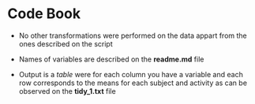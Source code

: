 #  Code Book


* No other transformations were performed on the data appart from the ones described on the script

* Names of variables are described on the **readme.md** file

* Output is a *table* were for each column you have a variable and each row corresponds to the means for each subject and activity as can be observed on the **tidy_1.txt** file